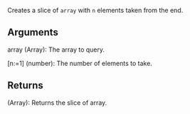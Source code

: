 Creates a slice of `array` with `n` elements taken from the end.


## Arguments
array (Array): The array to query.

[n:=1] (number): The number of elements to take.


## Returns
(Array): Returns the slice of array.
